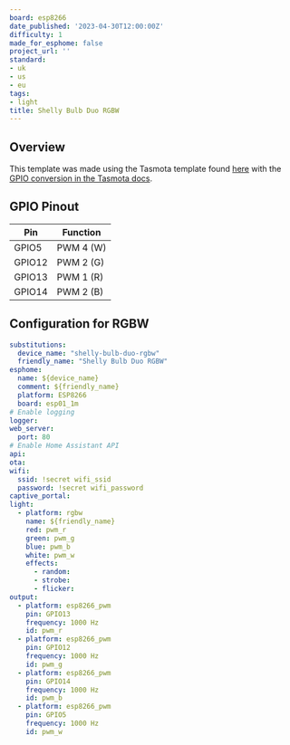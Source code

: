 ```yaml
---
board: esp8266
date_published: '2023-04-30T12:00:00Z'
difficulty: 1
made_for_esphome: false
project_url: ''
standard:
- uk
- us
- eu
tags:
- light
title: Shelly Bulb Duo RGBW
---
```


## Overview

This template was made using the Tasmota template found [here](https://github.com/arendst/mgos-to-tasmota) with the [GPIO conversion in the Tasmota docs](https://tasmota.github.io/docs/GPIO-Conversion/#gpio-conversion).

## GPIO Pinout

| Pin    | Function  |
| ------ | --------- |
| GPIO5  | PWM 4 (W) |
| GPIO12 | PWM 2 (G) |
| GPIO13 | PWM 1 (R) |
| GPIO14 | PWM 2 (B) |

## Configuration for RGBW

```yaml
substitutions:
  device_name: "shelly-bulb-duo-rgbw"
  friendly_name: "Shelly Bulb Duo RGBW"
esphome:
  name: ${device_name}
  comment: ${friendly_name}
  platform: ESP8266
  board: esp01_1m
# Enable logging
logger:
web_server:
  port: 80
# Enable Home Assistant API
api:
ota:
wifi:
  ssid: !secret wifi_ssid
  password: !secret wifi_password
captive_portal:
light:
  - platform: rgbw
    name: ${friendly_name}
    red: pwm_r
    green: pwm_g
    blue: pwm_b
    white: pwm_w
    effects:
      - random:
      - strobe:
      - flicker:
output:
  - platform: esp8266_pwm
    pin: GPIO13
    frequency: 1000 Hz
    id: pwm_r
  - platform: esp8266_pwm
    pin: GPIO12
    frequency: 1000 Hz
    id: pwm_g
  - platform: esp8266_pwm
    pin: GPIO14
    frequency: 1000 Hz
    id: pwm_b
  - platform: esp8266_pwm
    pin: GPIO5
    frequency: 1000 Hz
    id: pwm_w
```